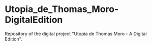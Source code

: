 # Utopia_de_Thomas_Moro-DigitalEdition
Repository of the digital project "Utopia de Thomas Moro - A Digital Edition".
